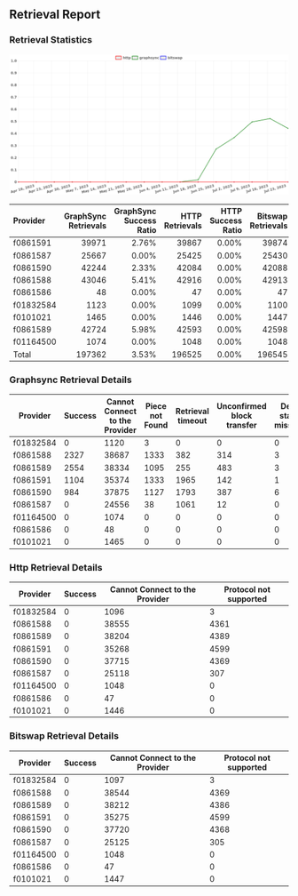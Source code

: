 ## Retrieval Report
### Retrieval Statistics
<img src="https://raw.githubusercontent.com/data-preservation-programs/filplus-checker-assets/main/filecoin-project/filecoin-plus-large-datasets/issues/260/1690523836684.png"/>

| Provider  | GraphSync Retrievals | GraphSync Success Ratio | HTTP Retrievals | HTTP Success Ratio | Bitswap Retrievals | Bitswap Success Ratio |
| :-------- | -------------------: | ----------------------: | --------------: | -----------------: | -----------------: | --------------------: |
| f0861591  |                39971 |                   2.76% |           39867 |              0.00% |              39874 |                 0.00% |
| f0861587  |                25667 |                   0.00% |           25425 |              0.00% |              25430 |                 0.00% |
| f0861590  |                42244 |                   2.33% |           42084 |              0.00% |              42088 |                 0.00% |
| f0861588  |                43046 |                   5.41% |           42916 |              0.00% |              42913 |                 0.00% |
| f0861586  |                   48 |                   0.00% |              47 |              0.00% |                 47 |                 0.00% |
| f01832584 |                 1123 |                   0.00% |            1099 |              0.00% |               1100 |                 0.00% |
| f0101021  |                 1465 |                   0.00% |            1446 |              0.00% |               1447 |                 0.00% |
| f0861589  |                42724 |                   5.98% |           42593 |              0.00% |              42598 |                 0.00% |
| f01164500 |                 1074 |                   0.00% |            1048 |              0.00% |               1048 |                 0.00% |
| Total     |               197362 |                   3.53% |          196525 |              0.00% |             196545 |                 0.00% |

### Graphsync Retrieval Details
| Provider  | Success | Cannot Connect to the Provider | Piece not Found | Retrieval timeout | Unconfirmed block transfer | Deal state missing | Retrieval rejected |
| --------- | ------- | ------------------------------ | --------------- | ----------------- | -------------------------- | ------------------ | ------------------ |
| f01832584 | 0       | 1120                           | 3               | 0                 | 0                          | 0                  | 0                  |
| f0861588  | 2327    | 38687                          | 1333            | 382               | 314                        | 3                  | 0                  |
| f0861589  | 2554    | 38334                          | 1095            | 255               | 483                        | 3                  | 0                  |
| f0861591  | 1104    | 35374                          | 1333            | 1965              | 142                        | 1                  | 52                 |
| f0861590  | 984     | 37875                          | 1127            | 1793              | 387                        | 6                  | 72                 |
| f0861587  | 0       | 24556                          | 38              | 1061              | 12                         | 0                  | 0                  |
| f01164500 | 0       | 1074                           | 0               | 0                 | 0                          | 0                  | 0                  |
| f0861586  | 0       | 48                             | 0               | 0                 | 0                          | 0                  | 0                  |
| f0101021  | 0       | 1465                           | 0               | 0                 | 0                          | 0                  | 0                  |

### Http Retrieval Details
| Provider  | Success | Cannot Connect to the Provider | Protocol not supported |
| --------- | ------- | ------------------------------ | ---------------------- |
| f01832584 | 0       | 1096                           | 3                      |
| f0861588  | 0       | 38555                          | 4361                   |
| f0861589  | 0       | 38204                          | 4389                   |
| f0861591  | 0       | 35268                          | 4599                   |
| f0861590  | 0       | 37715                          | 4369                   |
| f0861587  | 0       | 25118                          | 307                    |
| f01164500 | 0       | 1048                           | 0                      |
| f0861586  | 0       | 47                             | 0                      |
| f0101021  | 0       | 1446                           | 0                      |

### Bitswap Retrieval Details
| Provider  | Success | Cannot Connect to the Provider | Protocol not supported |
| --------- | ------- | ------------------------------ | ---------------------- |
| f01832584 | 0       | 1097                           | 3                      |
| f0861588  | 0       | 38544                          | 4369                   |
| f0861589  | 0       | 38212                          | 4386                   |
| f0861591  | 0       | 35275                          | 4599                   |
| f0861590  | 0       | 37720                          | 4368                   |
| f0861587  | 0       | 25125                          | 305                    |
| f01164500 | 0       | 1048                           | 0                      |
| f0861586  | 0       | 47                             | 0                      |
| f0101021  | 0       | 1447                           | 0                      |
